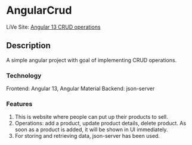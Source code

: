 # AngularCrud

LiVe Site: [Angular 13 CRUD operations](https://crud-angular-01.netlify.app/)

## Description

A simple angular project with goal of implementing CRUD operations. 

### Technology

Frontend: Angular 13, Angular Material
Backend: json-server

### Features

1. This is website where people can put up their products to sell.
2. Operations: add a product, update product details, delete product. As soon as a product is added, it will be shown in UI immediately. 
3. For storing and retrieving data, json-server has been used.

